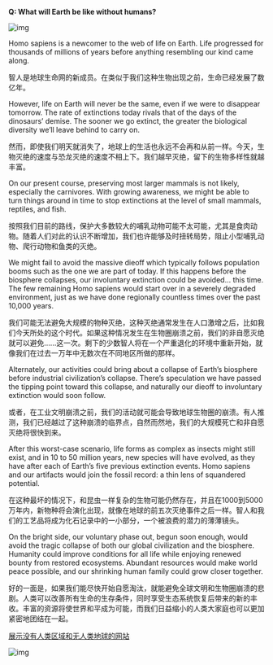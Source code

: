 **Q: What will Earth be like without humans?**

![img](https://www.vhemt.org/wizid.gif)

Homo sapiens is a newcomer to the web of life on Earth. Life progressed for thousands of millions of years before anything resembling our kind came along.

智人是地球生命网的新成员。在类似于我们这种生物出现之前，生命已经发展了数亿年。

However, life on Earth will never be the same, even if we were to disappear tomorrow. The rate of extinctions today rivals that of the days of the dinosaurs’ demise. The sooner we go extinct, the greater the biological diversity we’ll leave behind to carry on.

然而，即使我们明天就消失了，地球上的生活也永远不会再和从前一样。今天，生物灭绝的速度与恐龙灭绝的速度不相上下。我们越早灭绝，留下的生物多样性就越丰富。

On our present course, preserving most larger mammals is not likely, especially the carnivores. With growing awareness, we might be able to turn things around in time to stop extinctions at the level of small mammals, reptiles, and fish.

按照我们目前的路线，保护大多数较大的哺乳动物可能不太可能，尤其是食肉动物。随着人们对此的认识不断增加，我们也许能够及时扭转局势，阻止小型哺乳动物、爬行动物和鱼类的灭绝。

We might fail to avoid the massive dieoff which typically follows population booms such as the one we are part of today. If this happens before the biosphere collapses, our involuntary extinction could be avoided... this time. The few remaining Homo sapiens would start over in a severely degraded environment, just as we have done regionally countless times over the past 10,000 years.

我们可能无法避免大规模的物种灭绝，这种灭绝通常发生在人口激增之后，比如我们今天所处的这个时代。如果这种情况发生在生物圈崩溃之前，我们的非自愿灭绝就可以避免......这一次。剩下的少数智人将在一个严重退化的环境中重新开始，就像我们在过去一万年中无数次在不同地区所做的那样。

Alternately, our activities could bring about a collapse of Earth’s biosphere before industrial civilization’s collapse. There’s speculation we have passed the tipping point toward this collapse, and naturally our dieoff to involuntary extinction would soon follow.

或者，在工业文明崩溃之前，我们的活动就可能会导致地球生物圈的崩溃。有人推测，我们已经越过了这种崩溃的临界点，自然而然地，我们的大规模死亡和非自愿灭绝将很快到来。

After this worst-case scenario, life forms as complex as insects might still exist, and in 10 to 50 million years, new species will have evolved, as they have after each of Earth’s five previous extinction events. Homo sapiens and our artifacts would join the fossil record: a thin lens of squandered potential.

在这种最坏的情况下，和昆虫一样复杂的生物可能仍然存在，并且在1000到5000万年内，新物种将会演化出现，就像在地球的前五次灭绝事件之后一样。智人和我们的工艺品将成为化石记录中的一小部分，一个被浪费的潜力的薄薄镜头。

On the bright side, our voluntary phase out, begun soon enough, would avoid the tragic collapse of both our global civilization and the biosphere. Humanity could improve conditions for all life while enjoying renewed bounty from restored ecosystems. Abundant resources would make world peace possible, and our shrinking human family could grow closer together.

好的一面是，如果我们能尽快开始自愿淘汰，就能避免全球文明和生物圈崩溃的悲剧。人类可以改善所有生命的生存条件，同时享受生态系统恢复后带来的新的丰收。丰富的资源将使世界和平成为可能，而我们日益缩小的人类大家庭也可以更加紧密地团结在一起。

[展示没有人类区域和无人类地球的网站](https://www.vhemt.org/humanfree.htm)

![img](https://www.vhemt.org/rustleleaves.jpg)